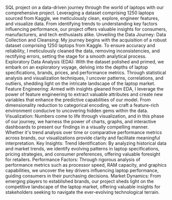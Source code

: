 SQL project on a data-driven journey through the world of laptops with our comprehensive project. Leveraging a dataset comprising 1250 laptops sourced from Kaggle, we meticulously clean, explore, engineer features, and visualize data. From identifying trends to understanding key factors influencing performance, our project offers valuable insights for consumers, manufacturers, and tech enthusiasts alike.
Unveiling the Data Journey:
Data Collection and Cleansing: My journey begins with the acquisition of a robust dataset comprising 1250 laptops from Kaggle. To ensure accuracy and reliability, I meticulously cleaned the data, removing inconsistencies, and rectifying errors, setting the stage for a smooth analytical process.
Exploratory Data Analysis (EDA): With the dataset polished and primed, we embark on an exploratory voyage, delving into the depths of laptop specifications, brands, prices, and performance metrics. Through statistical analysis and visualization techniques, I uncover patterns, correlations, and outliers, shedding light on the intricate landscape of the laptop market.
Feature Engineering: Armed with insights gleaned from EDA, I leverage the power of feature engineering to extract valuable attributes and create new variables that enhance the predictive capabilities of our model. From dimensionality reduction to categorical encoding, we craft a feature-rich environment conducive to uncovering hidden gems within the data.
Visualization: Numbers come to life through visualization, and in this phase of our journey, we harness the power of charts, graphs, and interactive dashboards to present our findings in a visually compelling manner. Whether it's trend analysis over time or comparative performance metrics across brands, our visualizations provide clarity and facilitate meaningful interpretation.
Key Insights:
Trend Identification: By analyzing historical data and market trends, we identify evolving patterns in laptop specifications, pricing strategies, and consumer preferences, offering valuable foresight for retailers.
Performance Factors: Through rigorous analysis of performance metrics such as processor speed, RAM capacity, and graphics capabilities, we uncover the key drivers influencing laptop performance, guiding consumers in their purchasing decisions.
Market Dynamics: From emerging players to established brands, our project sheds light on the competitive landscape of the laptop market, offering valuable insights for stakeholders seeking to navigate the ever-evolving technological terrain.
